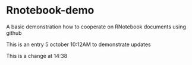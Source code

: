 # Rnotebook-demo
A basic demonstration how to cooperate on RNotebook documents using github

This is an entry 5 october 10:12AM to demonstrate updates

This is a change at 14:38
